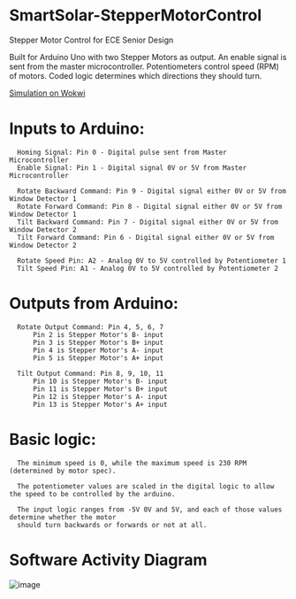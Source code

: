 # SmartSolar-StepperMotorControl
Stepper Motor Control for ECE Senior Design 

Built for Arduino Uno with two Stepper Motors as output. An enable signal is sent from the master microcontroller. Potentiometers control speed (RPM) of motors. Coded logic determines which directions they should turn. 

[Simulation on Wokwi](https://wokwi.com/projects/356667885699627009)

# Inputs to Arduino: 
      Homing Signal: Pin 0 - Digital pulse sent from Master Microcontroller
      Enable Signal: Pin 1 - Digital signal 0V or 5V from Master Microcontroller 

      Rotate Backward Command: Pin 9 - Digital signal either 0V or 5V from Window Detector 1
      Rotate Forward Command: Pin 8 - Digital signal either 0V or 5V from Window Detector 1
      Tilt Backward Command: Pin 7 - Digital signal either 0V or 5V from Window Detector 2
      Tilt Forward Command: Pin 6 - Digital signal either 0V or 5V from Window Detector 2

      Rotate Speed Pin: A2 - Analog 0V to 5V controlled by Potentiometer 1
      Tilt Speed Pin: A1 - Analog 0V to 5V controlled by Potentiometer 2

# Outputs from Arduino:
      Rotate Output Command: Pin 4, 5, 6, 7
          Pin 2 is Stepper Motor's B- input
          Pin 3 is Stepper Motor's B+ input
          Pin 4 is Stepper Motor's A- input
          Pin 5 is Stepper Motor's A+ input

      Tilt Output Command: Pin 8, 9, 10, 11
          Pin 10 is Stepper Motor's B- input
          Pin 11 is Stepper Motor's B+ input
          Pin 12 is Stepper Motor's A- input
          Pin 13 is Stepper Motor's A+ input
    
# Basic logic: 
      The minimum speed is 0, while the maximum speed is 230 RPM (determined by motor spec). 
      
      The potentiometer values are scaled in the digital logic to allow the speed to be controlled by the arduino.
      
      The input logic ranges from -5V 0V and 5V, and each of those values determine whether the motor 
      should turn backwards or forwards or not at all. 
      
# Software Activity Diagram
![image](https://user-images.githubusercontent.com/125402985/219469035-9ea51fa5-d149-4272-99ea-b112979ef72c.png)



